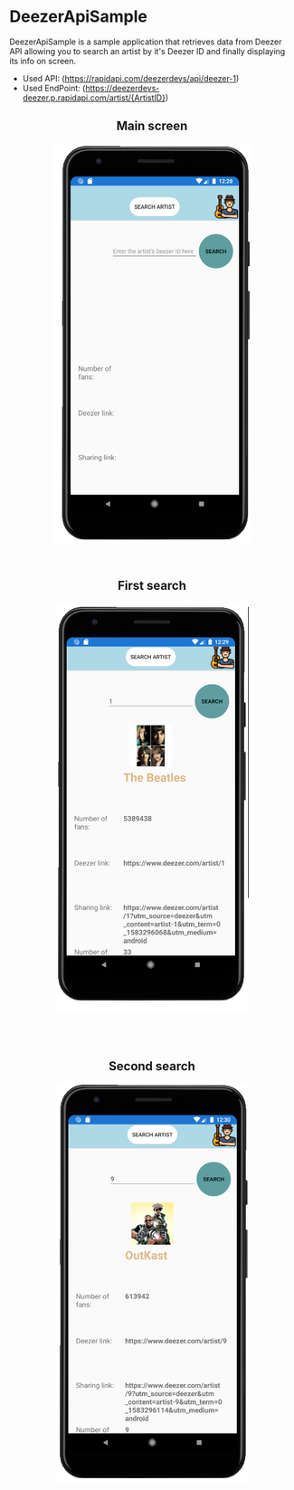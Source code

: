 # DeezerApiSample

DeezerApiSample is a sample application that retrieves data from Deezer API allowing you to search an artist by it's Deezer ID and finally displaying its info on screen.

- Used API: (https://rapidapi.com/deezerdevs/api/deezer-1)
- Used EndPoint: (https://deezerdevs-deezer.p.rapidapi.com/artist/{ArtistID})

<h2 style="text-align: center;"><strong>Main screen</strong></h2>
<p align="center"><img src="Capture1.PNG" /></p>

<br> 

<h2 style="text-align: center;"><strong>First search</strong></h2>
<p align="center"><img src="Capture2.PNG"/></p>

</br>

<br> 
<h2 style="text-align: center;"><strong>Second search</strong></h2>
<p align="center"><img src="Capture3.PNG"/></p>

